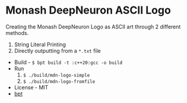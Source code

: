 # Monash DeepNeuron ASCII Logo

Creating the Monash DeepNeuron Logo as ASCII art through 2 different methods.

1. String Literal Printing
2. Directly outputting from a `*.txt` file

- Build - `$ bpt build -t :c++20:gcc -o build`
- Run
   1. `$ ./build/mdn-logo-simple`
   2. `$ ./build/mdn-logo-fromfile`
- License - MIT
- [bpt](https://bpt.pizza/docs/latest/index.html)
